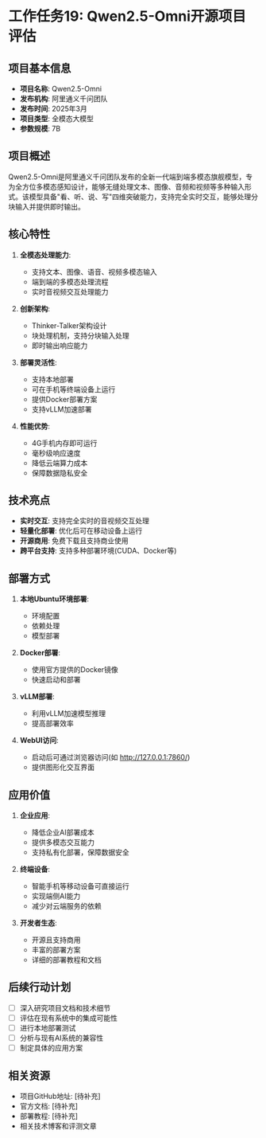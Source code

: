 # 工作任务19: Qwen2.5-Omni开源项目评估

## 项目基本信息
- **项目名称**: Qwen2.5-Omni
- **发布机构**: 阿里通义千问团队
- **发布时间**: 2025年3月
- **项目类型**: 全模态大模型
- **参数规模**: 7B

## 项目概述
Qwen2.5-Omni是阿里通义千问团队发布的全新一代端到端多模态旗舰模型，专为全方位多模态感知设计，能够无缝处理文本、图像、音频和视频等多种输入形式。该模型具备"看、听、说、写"四维突破能力，支持完全实时交互，能够处理分块输入并提供即时输出。

## 核心特性
1. **全模态处理能力**:
   - 支持文本、图像、语音、视频多模态输入
   - 端到端的多模态处理流程
   - 实时音视频交互处理能力

2. **创新架构**:
   - Thinker-Talker架构设计
   - 块处理机制，支持分块输入处理
   - 即时输出响应能力

3. **部署灵活性**:
   - 支持本地部署
   - 可在手机等终端设备上运行
   - 提供Docker部署方案
   - 支持vLLM加速部署

4. **性能优势**:
   - 4G手机内存即可运行
   - 毫秒级响应速度
   - 降低云端算力成本
   - 保障数据隐私安全

## 技术亮点
- **实时交互**: 支持完全实时的音视频交互处理
- **轻量化部署**: 优化后可在移动设备上运行
- **开源商用**: 免费下载且支持商业使用
- **跨平台支持**: 支持多种部署环境(CUDA、Docker等)

## 部署方式
1. **本地Ubuntu环境部署**:
   - 环境配置
   - 依赖处理
   - 模型部署

2. **Docker部署**:
   - 使用官方提供的Docker镜像
   - 快速启动和部署

3. **vLLM部署**:
   - 利用vLLM加速模型推理
   - 提高部署效率

4. **WebUI访问**:
   - 启动后可通过浏览器访问(如 http://127.0.0.1:7860/)
   - 提供图形化交互界面

## 应用价值
1. **企业应用**:
   - 降低企业AI部署成本
   - 提供多模态交互能力
   - 支持私有化部署，保障数据安全

2. **终端设备**:
   - 智能手机等移动设备可直接运行
   - 实现端侧AI能力
   - 减少对云端服务的依赖

3. **开发者生态**:
   - 开源且支持商用
   - 丰富的部署方案
   - 详细的部署教程和文档

## 后续行动计划
- [ ] 深入研究项目文档和技术细节
- [ ] 评估在现有系统中的集成可能性
- [ ] 进行本地部署测试
- [ ] 分析与现有AI系统的兼容性
- [ ] 制定具体的应用方案

## 相关资源
- 项目GitHub地址: [待补充]
- 官方文档: [待补充]
- 部署教程: [待补充]
- 相关技术博客和评测文章